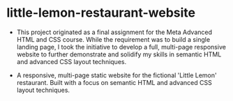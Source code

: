 # little-lemon-restaurant-website
- This project originated as a final assignment for the Meta Advanced HTML and CSS course. While the requirement was to build a single landing page, I took the initiative to develop a full, multi-page responsive website to further demonstrate and solidify my skills in semantic HTML and advanced CSS layout techniques.

- A responsive, multi-page static website for the fictional 'Little Lemon' restaurant. Built with a focus on semantic HTML and advanced CSS layout techniques.
